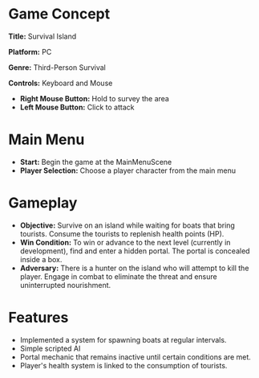 # Game Concept

**Title:** Survival Island

**Platform:** PC

**Genre:** Third-Person Survival

**Controls:** Keyboard and Mouse
- **Right Mouse Button:** Hold to survey the area
- **Left Mouse Button:** Click to attack

# Main Menu

- **Start:** Begin the game at the MainMenuScene
- **Player Selection:** Choose a player character from the main menu

# Gameplay

- **Objective:** Survive on an island while waiting for boats that bring tourists. Consume the tourists to replenish health points (HP).
- **Win Condition:** To win or advance to the next level (currently in development), find and enter a hidden portal. The portal is concealed inside a box.
- **Adversary:** There is a hunter on the island who will attempt to kill the player. Engage in combat to eliminate the threat and ensure uninterrupted nourishment.

# Features

- Implemented a system for spawning boats at regular intervals.
- Simple scripted AI
- Portal mechanic that remains inactive until certain conditions are met.
- Player's health system is linked to the consumption of tourists.
